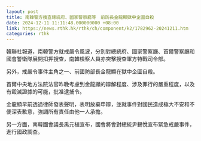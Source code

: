 ```yaml
---
layout: post
title: 南韓警方搜查總統府、國家警察廳等　前防長金龍顯獄中企圖自殺
date: 2024-12-11 11:11:48.000000000 +08:00
link: https://news.rthk.hk/rthk/ch/component/k2/1782962-20241211.htm
categories: rthk
---
```


韓聯社報道，南韓警方就戒嚴令風波，分別對總統府、國家警察廳、首爾警察廳和國會警衛隊展開扣押搜查，南韓檢察人員亦突擊搜查軍方特戰司令部。

另外，戒嚴令事件主角之一、前國防部長金龍顯在獄中企圖自殺。

首爾中央地方法院法官昨晚考慮到金龍顯的辯解程度、涉及罪行的嚴重程度，以及有毀滅證據的可能，批准逮捕令。

金龍顯早前透過律師發表聲明，表明放棄申辯，並就事件對國民造成極大不安和不便深表歉意，強調所有責任由他一人承擔。

另一方面，南韓國會議長禹元植宣布，國會將會對總統尹錫悅宣布緊急戒嚴事件，進行國政調查。
